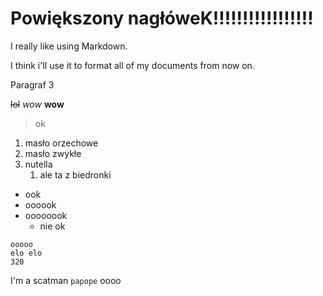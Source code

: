 # Powiększony nagłóweK!!!!!!!!!!!!!!!!!

I really like using Markdown.

I think i'll use it to format all of my documents from now on.

Paragraf 3

~~lol~~ *wow* **wow** 
>ok

1. masło orzechowe
2. masło zwykłe 
3. nutella
    1. ale ta z biedronki

+ ook
+ oooook
+ oooooook
    - nie ok

`ooooo`  
`elo elo`  
`320`   

I'm a scatman `papope` oooo
